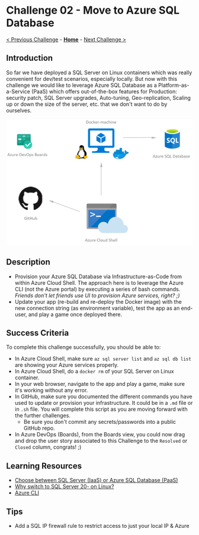 # Challenge 02 - Move to Azure SQL Database

[< Previous Challenge](./Challenge-01.md) - **[Home](../README.md)** - [Next Challenge >](./Challenge-03.md)

## Introduction

So far we have deployed a SQL Server on Linux containers which was really convenient for dev/test scenarios, especially locally. But now with this challenge we would like to leverage Azure SQL Database as a Platform-as-a-Service (PaaS) which offers out-of-the-box features for Production: security patch, SQL Server upgrades, Auto-tuning, Geo-replication, Scaling up or down the size of the server, etc. that we don't want to do by ourselves.

![Move to Azure SQL Database](../images/MoveToAzureSql.png)

## Description

- Provision your Azure SQL Database via Infrastructure-as-Code from within Azure Cloud Shell. The approach here is to leverage the Azure CLI (not the Azure portal) by executing a series of bash commands. _Friends don't let friends use UI to provision Azure services, right? ;)_
- Update your app (re-build and re-deploy the Docker image) with the new connection string (as environment variable), test the app as an end-user, and play a game once deployed there.

## Success Criteria

To complete this challenge successfully, you should be able to:

- In Azure Cloud Shell, make sure `az sql server list` and `az sql db list` are showing your Azure services properly.
- In Azure Cloud Shell, do a `docker rm` of your SQL Server on Linux container.
- In your web browser, navigate to the app and play a game, make sure it's working without any error.
- In GitHub, make sure you documented the different commands you have used to update or provision your infrastructure. It could be in a `.md` file or in `.sh` file. You will complete this script as you are moving forward with the further challenges.
  - Be sure you don't commit any secrets/passwords into a public GitHub repo.
- In Azure DevOps (Boards), from the Boards view, you could now drag and drop the user story associated to this Challenge to the `Resolved` or `Closed` column, congrats! ;)

## Learning Resources

- [Choose between SQL Server (IaaS) or Azure SQL Database (PaaS)](https://docs.microsoft.com/en-us/azure/sql-database/sql-database-paas-vs-sql-server-iaas)
- [Why switch to SQL Server 20- on Linux?](https://info.microsoft.com/top-six-reasons-companies-make-the-move-to-sql-server-2017-register.html)
- [Azure CLI](https://docs.microsoft.com/en-us/cli/azure)

## Tips

- Add a SQL IP firewall rule to restrict access to just your local IP & Azure
